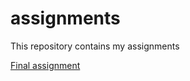 # assignments
This repository contains my assignments

[Final assignment](https://github.com/alexveraart/assignments/blob/master/Final_Assignment_AlexVeraartPatrickKruk.ipynb)
